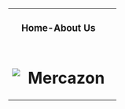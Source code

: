 <!DOCTYPE html>
<html>
<head>
	<meta charset="utf-8">
	<meta name="viewport" content="width=device-width, initial-scale=1">
	<title></title>
</head>
<body>
	<table width="100%">
	<tr>
		<td align="center" colspan="5" rowspan="1"><h3>Home-About Us</h3></td>
	</tr>
	<tr>
		<td colspan="1" rowspan="2"><img src="hola.jpg"></td>
		<td colspan="4" rowspan="2"><h1>Mercazon</h1></td>
	</tr>
	<tr>
		<td colspan="2" rowspan="3"><img src=""></td>
	</tr>
  </table>
</body>
</html>
